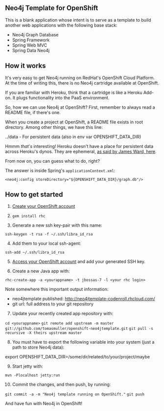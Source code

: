 Neo4j Template for OpenShift
----------------------------
This is a blank application whose intent is to serve as a template 
to build another web applications with the following base stack:

  * Neo4j Graph Database
  * Spring Framework
  * Spring Web MVC
  * Spring Data Neo4j


How it works
------------
It's very easy to get Neo4j running on RedHat's OpenShift Cloud Platform.
At the time of writing this, there is no Neo4j cartridge available at OpenShift.

If you are familiar with Heroku, think that a cartridge is like a Heroku Add-on.
It plugs functionality into the PaaS environment.

So, how we can use Neo4j at OpenShift?
First, remember to always read a README file, if there's one.

When you create a project at OpenShift, a README file exists in root directory.
Among other things, we have this line:

  ../data - For persistent data (also in env var OPENSHIFT_DATA_DIR)
  
Hmmm *that's* interesting! Heroku doesn't have a place for persistent data across Heroku's dynos. 
They are ephemeral, [as said by James Ward, here](http://stackoverflow.com/questions/7952324/heroku-worker-dyno-produces-file-how-to-read-it-from-web-dyno).

From now on, you can guess what to do, right?

The answer is inside Spring's `applicationContext.xml`:

  `<neo4j:config storeDirectory="${OPENSHIFT_DATA_DIR}/graph.db"/>`


How to get started
------------------
1. [Create your OpenShift account](https://openshift.redhat.com/app)

2. `gem install rhc`

3. Generate a new ssh key-pair with this name:

  `ssh-keygen -t rsa -f ~/.ssh/libra_id_rsa`

4. Add them to your local ssh-agent:

  `ssh-add ~/.ssh/libra_id_rsa`

5. [Access your OpenShift account](https://openshift.redhat.com/app/account) and add your generated SSH key.

6. Create a new Java app with:

  `rhc-create-app -a <yourappname> -t jbossas-7 -l <your rhc login>`

  Note somewhere this important output information:

  * neo4jtemplate published:  http://neo4jtemplate-codenroll.rhcloud.com/
  * git url: full address to your git repository

7. Update your recently created app repository with:

  `cd <yourappname>`
  `git remote add upstream -m master git://github.com/tomasmuller/openshift-neo4jtemplate.git`
  `git pull -s recursive -X theirs upstream master`

8. You must have to export the following variable into your system (just a path to store Neo4j data):

  export OPENSHIFT_DATA_DIR=/some/dir/related/to/your/project/maybe

9. Start jetty with:

  `mvn -Plocalhost jetty:run`

10. Commit the changes, and then push, by running:

  `git commit -a -m "Neo4j template running on OpenShift."`
  `git push`


And have fun with Neo4j in OpenShift!

